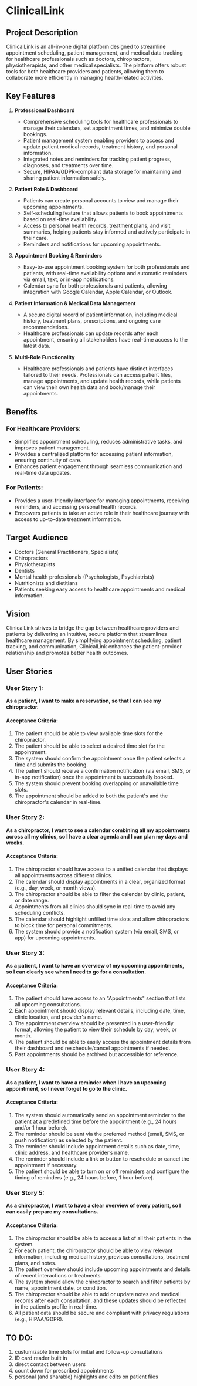 # ClinicalLink

## Project Description
ClinicalLink is an all-in-one digital platform designed to streamline appointment scheduling, patient management, and medical data tracking for healthcare professionals such as doctors, chiropractors, physiotherapists, and other medical specialists. The platform offers robust tools for both healthcare providers and patients, allowing them to collaborate more efficiently in managing health-related activities.

## Key Features

1. **Professional Dashboard**
   - Comprehensive scheduling tools for healthcare professionals to manage their calendars, set appointment times, and minimize double bookings.
   - Patient management system enabling providers to access and update patient medical records, treatment history, and personal information.
   - Integrated notes and reminders for tracking patient progress, diagnoses, and treatments over time.
   - Secure, HIPAA/GDPR-compliant data storage for maintaining and sharing patient information safely.

2. **Patient Role & Dashboard**
   - Patients can create personal accounts to view and manage their upcoming appointments.
   - Self-scheduling feature that allows patients to book appointments based on real-time availability.
   - Access to personal health records, treatment plans, and visit summaries, helping patients stay informed and actively participate in their care.
   - Reminders and notifications for upcoming appointments.

3. **Appointment Booking & Reminders**
   - Easy-to-use appointment booking system for both professionals and patients, with real-time availability options and automatic reminders via email, text, or in-app notifications.
   - Calendar sync for both professionals and patients, allowing integration with Google Calendar, Apple Calendar, or Outlook.

4. **Patient Information & Medical Data Management**
   - A secure digital record of patient information, including medical history, treatment plans, prescriptions, and ongoing care recommendations.
   - Healthcare professionals can update records after each appointment, ensuring all stakeholders have real-time access to the latest data.

5. **Multi-Role Functionality**
   - Healthcare professionals and patients have distinct interfaces tailored to their needs. Professionals can access patient files, manage appointments, and update health records, while patients can view their own health data and book/manage their appointments.

## Benefits

### For Healthcare Providers:
- Simplifies appointment scheduling, reduces administrative tasks, and improves patient management.
- Provides a centralized platform for accessing patient information, ensuring continuity of care.
- Enhances patient engagement through seamless communication and real-time data updates.

### For Patients:
- Provides a user-friendly interface for managing appointments, receiving reminders, and accessing personal health records.
- Empowers patients to take an active role in their healthcare journey with access to up-to-date treatment information.

## Target Audience
- Doctors (General Practitioners, Specialists)
- Chiropractors
- Physiotherapists
- Dentists
- Mental health professionals (Psychologists, Psychiatrists)
- Nutritionists and dietitians
- Patients seeking easy access to healthcare appointments and medical information.

## Vision
ClinicalLink strives to bridge the gap between healthcare providers and patients by delivering an intuitive, secure platform that streamlines healthcare management. By simplifying appointment scheduling, patient tracking, and communication, ClinicalLink enhances the patient-provider relationship and promotes better health outcomes.

## User Stories

### User Story 1:
**As a patient, I want to make a reservation, so that I can see my chiropractor.**

#### Acceptance Criteria:
1. The patient should be able to view available time slots for the chiropractor.
2. The patient should be able to select a desired time slot for the appointment.
3. The system should confirm the appointment once the patient selects a time and submits the booking.
4. The patient should receive a confirmation notification (via email, SMS, or in-app notification) once the appointment is successfully booked.
5. The system should prevent booking overlapping or unavailable time slots.
6. The appointment should be added to both the patient's and the chiropractor's calendar in real-time.

### User Story 2:
**As a chiropractor, I want to see a calendar combining all my appointments across all my clinics, so I have a clear agenda and I can plan my days and weeks.**

#### Acceptance Criteria:
1. The chiropractor should have access to a unified calendar that displays all appointments across different clinics.
2. The calendar should display appointments in a clear, organized format (e.g., day, week, or month views).
3. The chiropractor should be able to filter the calendar by clinic, patient, or date range.
4. Appointments from all clinics should sync in real-time to avoid any scheduling conflicts.
5. The calendar should highlight unfilled time slots and allow chiropractors to block time for personal commitments.
6. The system should provide a notification system (via email, SMS, or app) for upcoming appointments.

### User Story 3:
**As a patient, I want to have an overview of my upcoming appointments, so I can clearly see when I need to go for a consultation.**

#### Acceptance Criteria:
1. The patient should have access to an "Appointments" section that lists all upcoming consultations.
2. Each appointment should display relevant details, including date, time, clinic location, and provider's name.
3. The appointment overview should be presented in a user-friendly format, allowing the patient to view their schedule by day, week, or month.
4. The patient should be able to easily access the appointment details from their dashboard and reschedule/cancel appointments if needed.
5. Past appointments should be archived but accessible for reference.

### User Story 4:
**As a patient, I want to have a reminder when I have an upcoming appointment, so I never forget to go to the clinic.**

#### Acceptance Criteria:
1. The system should automatically send an appointment reminder to the patient at a predefined time before the appointment (e.g., 24 hours and/or 1 hour before).
2. The reminder should be sent via the preferred method (email, SMS, or push notification) as selected by the patient.
3. The reminder should include appointment details such as date, time, clinic address, and healthcare provider’s name.
4. The reminder should include a link or button to reschedule or cancel the appointment if necessary.
5. The patient should be able to turn on or off reminders and configure the timing of reminders (e.g., 24 hours before, 1 hour before).

### User Story 5:
**As a chiropractor, I want to have a clear overview of every patient, so I can easily prepare my consultations.**

#### Acceptance Criteria:
1. The chiropractor should be able to access a list of all their patients in the system.
2. For each patient, the chiropractor should be able to view relevant information, including medical history, previous consultations, treatment plans, and notes.
3. The patient overview should include upcoming appointments and details of recent interactions or treatments.
4. The system should allow the chiropractor to search and filter patients by name, appointment date, or condition.
5. The chiropractor should be able to add or update notes and medical records after each consultation, and these updates should be reflected in the patient’s profile in real-time.
6. All patient data should be secure and compliant with privacy regulations (e.g., HIPAA/GDPR).




## TO DO:
1. custumizable time slots for initial and follow-up consultations
2. ID card reader built in
3. direct contact between users
4. count down for prescribed appointments
5. personal (and sharable) highlights and edits on patient files